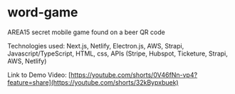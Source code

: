 # word-game
AREA15 secret mobile game found on a beer QR code

Technologies used: Next.js, Netlify, Electron.js, AWS, Strapi, Javascript/TypeScript, HTML, css, APIs (Stripe, Hubspot, Ticketure, Strapi, AWS, Netlify)

Link to Demo Video: [https://youtube.com/shorts/0V46fNn-vp4?feature=share](https://youtube.com/shorts/32kBypxbuek)
